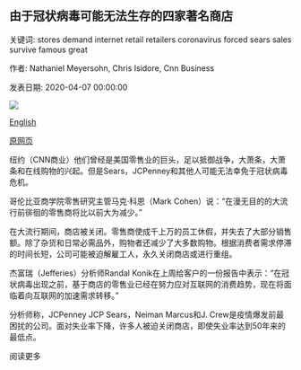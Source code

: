 ## 由于冠状病毒可能无法生存的四家著名商店

关键词: stores demand internet retail retailers coronavirus forced sears sales survive famous great

作者: Nathaniel Meyersohn, Chris Isidore, Cnn Business

发表日期: 2020-04-07 00:00:00

![](https://cdn.cnn.com/cnnnext/dam/assets/200406163628-sears-store-closing-0326-super-tease.jpg)

[English](Four%20famous%20stores%20that%20may%20not%20survive%20because%20of%20coronavirus.md)

[原网页](https://edition.cnn.com/2020/04/07/business/jcpenney-sears-neiman-marcus-j-crew-retailers-coronavirus/index.html)

纽约（CNN商业）他们曾经是美国零售业的巨头，足以抵御战争，大萧条，大萧条和在线购物的兴起。但是Sears，JCPenney和其他人可能无法幸免于冠状病毒危机。

哥伦比亚商学院零售研究主管马克·科恩（Mark Cohen）说：“在漫无目的的大流行前徘徊的零售商将比以前大为减少。”

在大流行期间，商店被关闭。零售商使成千上万的员工休假，并失去了大部分销售额。除了杂货和日常必需品外，购物者还减少了大多数购物。根据消费者需求停滞的时间长短，公司可能被迫解雇工人，永久关闭商店或进行重组。

杰富瑞（Jefferies）分析师Randal Konik在上周给客户的一份报告中表示：“在冠状病毒出现之前，基于商店的零售业已经在努力应对互联网的消费趋势，现在将面临着向互联网的加速需求转移。”

分析师称，JCPenney JCP Sears，Neiman Marcus和J. Crew是疫情爆发前最困扰的公司。面对失业率下降，许多人被迫关闭商店，即使失业率达到50年来的最低点。

阅读更多